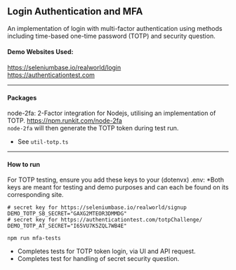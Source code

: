 ## Login Authentication and MFA
An implementation of login with multi-factor authentication using methods including time-based one-time password (TOTP) and security question.

#### Demo Websites Used: 
https://seleniumbase.io/realworld/login \
https://authenticationtest.com

---

#### Packages
node-2fa: 2-Factor integration for Nodejs, utilising an implementation of TOTP.
https://npm.runkit.com/node-2fa \
`node-2fa` will then generate the TOTP token during test run.
- See `util-totp.ts`

--- 

#### How to run

For TOTP testing, ensure you add these keys to your (dotenvx) .env:
*Both keys are meant for testing and demo purposes and can each be found on its corresponding site.
```
# secret key for https://seleniumbase.io/realworld/signup
DEMO_TOTP_SB_SECRET="GAXG2MTEOR3DMMDG"
# secret key for https://authenticationtest.com/totpChallenge/
DEMO_TOTP_AT_SECRET="I65VU7K5ZQL7WB4E"
```
```
npm run mfa-tests
```
- Completes tests for TOTP token login, via UI and API request.
- Completes test for handling of secret security question.